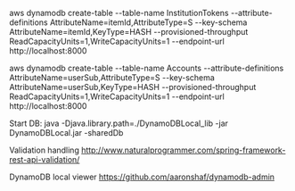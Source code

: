 aws dynamodb create-table --table-name InstitutionTokens --attribute-definitions AttributeName=itemId,AttributeType=S --key-schema AttributeName=itemId,KeyType=HASH --provisioned-throughput ReadCapacityUnits=1,WriteCapacityUnits=1 --endpoint-url http://localhost:8000

aws dynamodb create-table --table-name Accounts --attribute-definitions AttributeName=userSub,AttributeType=S --key-schema AttributeName=userSub,KeyType=HASH --provisioned-throughput ReadCapacityUnits=1,WriteCapacityUnits=1 --endpoint-url http://localhost:8000

Start DB:
java -Djava.library.path=./DynamoDBLocal_lib -jar DynamoDBLocal.jar -sharedDb

Validation handling
http://www.naturalprogrammer.com/spring-framework-rest-api-validation/


DynamoDB local viewer
https://github.com/aaronshaf/dynamodb-admin